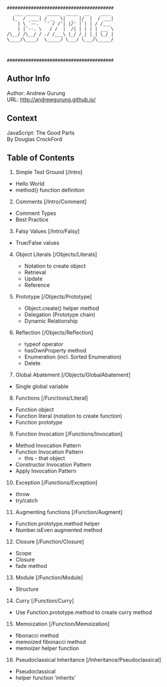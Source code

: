 ```
########################################
   ___ _____   _____  _____  __    ____
  |_  /  ___| / __  \|  _  |/  |  / ___|
    | \ `--.  `' / /'| |/' |`| | / /___
    | |`--. \   / /  |  /| | | | | ___ \
/\__/ /\__/ / ./ /___\ |_/ /_| |_| \_/ |
\____/\____/  \_____/ \___/ \___/\_____/



########################################
```

Author Info
-----------
Author: Andrew Gurung <br>
URL: http://andrewgurung.github.io/

Context
-------
JavaScript: The Good Parts <br>
By Douglas CrockFord

Table of Contents
-----------------
1. Simple Test Ground
  [/Intro]
  - Hello World
  - method() function definition

2. Comments
  [/Intro/Comment]
  - Comment Types
  - Best Practice

3. Falsy Values
  [/Intro/Falsy]
  - True/False values

4. Object Literals
  [/Objects/Literals]
   - Notation to create object
   - Retrieval
   - Update
   - Reference

5. Prototype
   [/Objects/Prototype]
   - Object.create() helper method
   - Delegation (Prototype chain)
   - Dynamic Relationship

6. Reflection
   [/Objects/Reflection]
   - typeof operator
   - hasOwnProperty method
   - Enumeration (incl. Sorted Enumeration)
   - Delete

7. Global Abatement
  [/Objects/GlobalAbatement]
  - Single global variable

8. Functions
  [/Functions/Literal]
  - Function object
  - Function literal (notation to create function)
  - Function prototype

9. Function Invocation
  [/Functions/Invocation]
  - Method Invocation Pattern
  - Function Invocation Pattern
      * this - that object
  - Constructor Invocation Pattern
  - Apply Invocation Pattern

10. Exception
  [/Functions/Exception]
  - throw
  - try/catch

11. Augmenting functions
  [/Function/Augment]
  - Function.prototype.method helper
  - Number.isEven augmented method

12. Closure
  [/Function/Closure]
  - Scope
  - Closure
  - fade method

13. Module
  [/Function/Module]
  - Structure

14. Curry
  [/Function/Curry]
  - Use Function.prototype.method to create curry method

15. Memoization
  [/Function/Memoization]
  - fibonacci method
  - memoized fibonacci method
  - memoizer helper function
  
16. Pseudoclassical Inheritance
  [/Inheritance/Pseudoclassical]
  - Pseudoclassical
  - helper function 'inherits'
